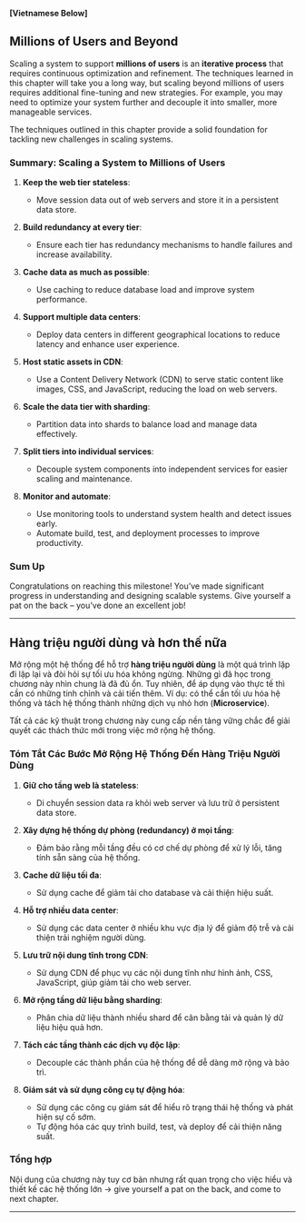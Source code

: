 **[Vietnamese Below]**

## Millions of Users and Beyond


Scaling a system to support **millions of users** is an **iterative process** that requires continuous optimization and refinement. The techniques learned in this chapter will take you a long way, but scaling beyond millions of users requires additional fine-tuning and new strategies. For example, you may need to optimize your system further and decouple it into smaller, more manageable services.

The techniques outlined in this chapter provide a solid foundation for tackling new challenges in scaling systems.

### **Summary: Scaling a System to Millions of Users**

1. **Keep the web tier stateless**:
   - Move session data out of web servers and store it in a persistent data store.

2. **Build redundancy at every tier**:
   - Ensure each tier has redundancy mechanisms to handle failures and increase availability.

3. **Cache data as much as possible**:
   - Use caching to reduce database load and improve system performance.

4. **Support multiple data centers**:
   - Deploy data centers in different geographical locations to reduce latency and enhance user experience.

5. **Host static assets in CDN**:
   - Use a Content Delivery Network (CDN) to serve static content like images, CSS, and JavaScript, reducing the load on web servers.

6. **Scale the data tier with sharding**:
   - Partition data into shards to balance load and manage data effectively.

7. **Split tiers into individual services**:
   - Decouple system components into independent services for easier scaling and maintenance.

8. **Monitor and automate**:
   - Use monitoring tools to understand system health and detect issues early.
   - Automate build, test, and deployment processes to improve productivity.

### **Sum Up**

Congratulations on reaching this milestone! You’ve made significant progress in understanding and designing scalable systems. Give yourself a pat on the back – you’ve done an excellent job!

-------------

## Hàng triệu người dùng và hơn thế nữa

Mở rộng một hệ thống để hỗ trợ **hàng triệu người dùng** là một quá trình lặp đi lặp lại và đòi hỏi sự tối ưu hóa không ngừng. Những gì đã học trong chương này nhìn chung là đã đủ ổn. Tuy nhiên, để áp dụng vào thực tế thì cần có những tinh chỉnh và cải tiến thêm. Ví dụ: có thể cần tối ưu hóa hệ thống và tách hệ thống thành những dịch vụ nhỏ hơn (**Microservice**).

Tất cả các kỹ thuật trong chương này cung cấp nền tảng vững chắc để giải quyết các thách thức mới trong việc mở rộng hệ thống.

### **Tóm Tắt Các Bước Mở Rộng Hệ Thống Đến Hàng Triệu Người Dùng**

1. **Giữ cho tầng web là stateless**:
   - Di chuyển session data ra khỏi web server và lưu trữ ở persistent data store.

2. **Xây dựng hệ thống dự phòng (redundancy) ở mọi tầng**:
   - Đảm bảo rằng mỗi tầng đều có cơ chế dự phòng để xử lý lỗi, tăng tính sẵn sàng của hệ thống.

3. **Cache dữ liệu tối đa**:
   - Sử dụng cache để giảm tải cho database và cải thiện hiệu suất.

4. **Hỗ trợ nhiều data center**:
   - Sử dụng các data center ở nhiều khu vực địa lý để giảm độ trễ và cải thiện trải nghiệm người dùng.

5. **Lưu trữ nội dung tĩnh trong CDN**:
   - Sử dụng CDN để phục vụ các nội dung tĩnh như hình ảnh, CSS, JavaScript, giúp giảm tải cho web server.

6. **Mở rộng tầng dữ liệu bằng sharding**:
   - Phân chia dữ liệu thành nhiều shard để cân bằng tải và quản lý dữ liệu hiệu quả hơn.

7. **Tách các tầng thành các dịch vụ độc lập**:
   - Decouple các thành phần của hệ thống để dễ dàng mở rộng và bảo trì.

8. **Giám sát và sử dụng công cụ tự động hóa**:
   - Sử dụng các công cụ giám sát để hiểu rõ trạng thái hệ thống và phát hiện sự cố sớm.
   - Tự động hóa các quy trình build, test, và deploy để cải thiện năng suất.

### **Tổng hợp**

Nội dung của chương này tuy cơ bản nhưng rất quan trọng cho việc hiểu và thiết kế các hệ thống lớn -> give yourself a pat on the back, and come to next chapter.

---


